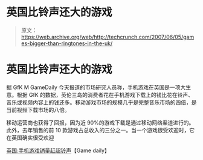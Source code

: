 # 英国比铃声还大的游戏

> 原文：<https://web.archive.org/web/http://techcrunch.com/2007/06/05/games-bigger-than-ringtones-in-the-uk/>

# 英国比铃声还大的游戏

据 GfK M GameDaily 今天报道的市场研究人员称，手机游戏在英国是一项大生意。根据 GfK 的数据，英伦三岛的消费者花在手机游戏下载上的钱比花在铃声、音乐或视频内容上的钱还多。移动游戏市场的规模几乎是完整音乐市场的四倍，是当前视频下载市场的八倍。

移动运营商也获得了回报，因为近 90%的游戏下载是通过移动网络渠道进行的。此外，去年销售的前 10 款游戏占总收入的三分之一。当一个游戏很受欢迎时，它在英国确实很受欢迎

[英国:手机游戏销量赶超铃声](https://web.archive.org/web/20130628190516/http://biz.gamedaily.com/industry/feature/?id=16375)【Game daily】